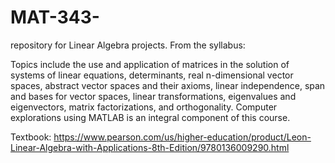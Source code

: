# MAT-343-
repository for Linear Algebra projects. From the syllabus: 

Topics include the use and application of matrices in the solution of systems of linear equations, 
determinants, real n-dimensional vector spaces, abstract vector spaces and their axioms, linear independence, 
span and bases for vector spaces, linear transformations, eigenvalues and eigenvectors, matrix factorizations,
and orthogonality. Computer explorations using MATLAB is an integral component of this course.

Textbook: https://www.pearson.com/us/higher-education/product/Leon-Linear-Algebra-with-Applications-8th-Edition/9780136009290.html
